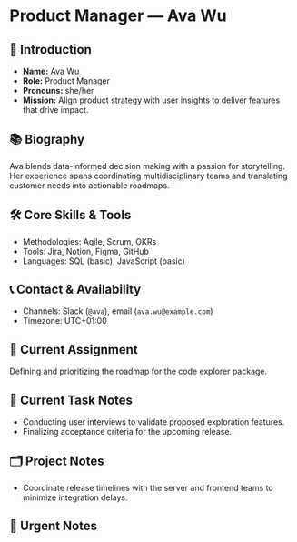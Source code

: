 # Product Manager — Ava Wu

## 🧭 Introduction
- **Name:** Ava Wu
- **Role:** Product Manager
- **Pronouns:** she/her
- **Mission:** Align product strategy with user insights to deliver features that drive impact.

## 📚 Biography
Ava blends data-informed decision making with a passion for storytelling. Her experience spans coordinating multidisciplinary teams and translating customer needs into actionable roadmaps.

## 🛠️ Core Skills & Tools
- Methodologies: Agile, Scrum, OKRs
- Tools: Jira, Notion, Figma, GitHub
- Languages: SQL (basic), JavaScript (basic)

## 📞 Contact & Availability
- Channels: Slack (`@ava`), email (`ava.wu@example.com`)
- Timezone: UTC+01:00

## 🎯 Current Assignment
Defining and prioritizing the roadmap for the code explorer package.

## 📝 Current Task Notes
- Conducting user interviews to validate proposed exploration features.
- Finalizing acceptance criteria for the upcoming release.

## 🗂️ Project Notes
- Coordinate release timelines with the server and frontend teams to minimize integration delays.

## 🚨 Urgent Notes

